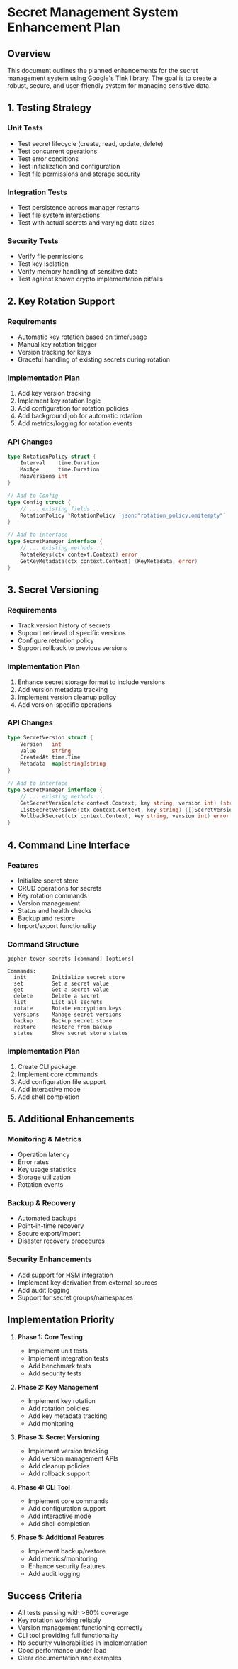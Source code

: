 # Secret Management System Enhancement Plan

## Overview

This document outlines the planned enhancements for the secret management system using Google's Tink library. The goal is to create a robust, secure, and user-friendly system for managing sensitive data.

## 1. Testing Strategy

### Unit Tests

- Test secret lifecycle (create, read, update, delete)
- Test concurrent operations
- Test error conditions
- Test initialization and configuration
- Test file permissions and storage security

### Integration Tests

- Test persistence across manager restarts
- Test file system interactions
- Test with actual secrets and varying data sizes

### Security Tests

- Verify file permissions
- Test key isolation
- Verify memory handling of sensitive data
- Test against known crypto implementation pitfalls

## 2. Key Rotation Support

### Requirements

- Automatic key rotation based on time/usage
- Manual key rotation trigger
- Version tracking for keys
- Graceful handling of existing secrets during rotation

### Implementation Plan

1. Add key version tracking
2. Implement key rotation logic
3. Add configuration for rotation policies
4. Add background job for automatic rotation
5. Add metrics/logging for rotation events

### API Changes

```go
type RotationPolicy struct {
    Interval    time.Duration
    MaxAge      time.Duration
    MaxVersions int
}

// Add to Config
type Config struct {
    // ... existing fields ...
    RotationPolicy *RotationPolicy `json:"rotation_policy,omitempty"`
}

// Add to interface
type SecretManager interface {
    // ... existing methods ...
    RotateKeys(ctx context.Context) error
    GetKeyMetadata(ctx context.Context) (KeyMetadata, error)
}
```

## 3. Secret Versioning

### Requirements

- Track version history of secrets
- Support retrieval of specific versions
- Configure retention policy
- Support rollback to previous versions

### Implementation Plan

1. Enhance secret storage format to include versions
2. Add version metadata tracking
3. Implement version cleanup policy
4. Add version-specific operations

### API Changes

```go
type SecretVersion struct {
    Version   int
    Value     string
    CreatedAt time.Time
    Metadata  map[string]string
}

// Add to interface
type SecretManager interface {
    // ... existing methods ...
    GetSecretVersion(ctx context.Context, key string, version int) (string, error)
    ListSecretVersions(ctx context.Context, key string) ([]SecretVersion, error)
    RollbackSecret(ctx context.Context, key string, version int) error
}
```

## 4. Command Line Interface

### Features

- Initialize secret store
- CRUD operations for secrets
- Key rotation commands
- Version management
- Status and health checks
- Backup and restore
- Import/export functionality

### Command Structure

```
gopher-tower secrets [command] [options]

Commands:
  init        Initialize secret store
  set         Set a secret value
  get         Get a secret value
  delete      Delete a secret
  list        List all secrets
  rotate      Rotate encryption keys
  versions    Manage secret versions
  backup      Backup secret store
  restore     Restore from backup
  status      Show secret store status
```

### Implementation Plan

1. Create CLI package
2. Implement core commands
3. Add configuration file support
4. Add interactive mode
5. Add shell completion

## 5. Additional Enhancements

### Monitoring & Metrics

- Operation latency
- Error rates
- Key usage statistics
- Storage utilization
- Rotation events

### Backup & Recovery

- Automated backups
- Point-in-time recovery
- Secure export/import
- Disaster recovery procedures

### Security Enhancements

- Add support for HSM integration
- Implement key derivation from external sources
- Add audit logging
- Support for secret groups/namespaces

## Implementation Priority

1. **Phase 1: Core Testing**
   - Implement unit tests
   - Implement integration tests
   - Add benchmark tests
   - Add security tests

2. **Phase 2: Key Management**
   - Implement key rotation
   - Add rotation policies
   - Add key metadata tracking
   - Add monitoring

3. **Phase 3: Secret Versioning**
   - Implement version tracking
   - Add version management APIs
   - Add cleanup policies
   - Add rollback support

4. **Phase 4: CLI Tool**
   - Implement core commands
   - Add configuration support
   - Add interactive mode
   - Add shell completion

5. **Phase 5: Additional Features**
   - Implement backup/restore
   - Add metrics/monitoring
   - Enhance security features
   - Add audit logging

## Success Criteria

- All tests passing with >80% coverage
- Key rotation working reliably
- Version management functioning correctly
- CLI tool providing full functionality
- No security vulnerabilities in implementation
- Good performance under load
- Clear documentation and examples
